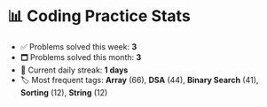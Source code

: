 # 📊 Coding Practice Stats

- ✅ Problems solved this week: **3**
- 🗖️ Problems solved this month: **3**
- 📌 Current daily streak: **1 days**
- 🏷️ Most frequent tags: **Array** (66), **DSA** (44), **Binary Search** (41), **Sorting** (12), **String** (12)
